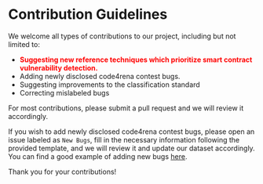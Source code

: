 # Contribution Guidelines

We welcome all types of contributions to our project, including but not limited to:

+ <span style="color:red"><strong>Suggesting new reference techniques which prioritize smart contract vulnerability detection.</strong></span>
+ Adding newly disclosed code4rena contest bugs.
+ Suggesting improvements to the classification standard
+ Correcting mislabeled bugs

For most contributions, please submit a pull request and we will review it accordingly. 

If you wish to add newly disclosed code4rena contest bugs, please open an issue labeled as `New Bugs`, fill in the necessary information following the provided template, and we will review it and update our dataset accordingly. You can find a good example of adding new bugs [here](https://github.com/ZhangZhuoSJTU/Web3Bugs/issues/1). 

Thank you for your contributions!
